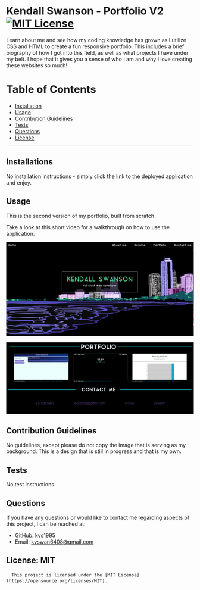 # Kendall Swanson - Portfolio V2 [![MIT License](<https://img.shields.io/badge/License-MIT-green.svg>)](https://opensource.org/licenses/MIT)

  Learn about me and see how my coding knowledge has grown as I utilize CSS and HTML to create a fun responsive portfolio. This includes a brief biography of how I got into this field, as well as what projects I have under my belt. I hope that it gives you a sense of who I am and why I love creating these websites so much! 

  # Table of Contents
  * [Installation](#installation)
  * [Usage](#usage)
  * [Contribution Guidelines](#contribution-guidelines)
  * [Tests](#tests)
  * [Questions](#questions)
  * [License](#license)

  ---
  ## Installations
  No installation instructions - simply click the link to the deployed application and enjoy. 

  ## Usage
  This is the second version of my portfolio, built from scratch. 
  
  Take a look at this short video for a walkthrough on how to use the application:

  ![a preview of my portfolio landing page view. Includes a navigation bar, a title and a hand drawn skyline of Chicago that is slowly being built.](./assets/images/landing.png)
  
  ![a preview of the Portfolio and Contact Me section of my portfolio](./assets/images/portfolio.png)

  ## Contribution Guidelines
  No guidelines, except please do not copy the image that is serving as my background. This is a design that is still in progress and that is my own.

  ## Tests
  No test instructions.

  ## Questions
  
  If you have any questions or would like to contact me regarding aspects of this project, I can be reached at:
  * GitHub: kvs1995
  * Email: kvswan6408@gmail.com


  ## License: MIT
      This project is licensed under the [MIT License](https://opensource.org/licenses/MIT).
